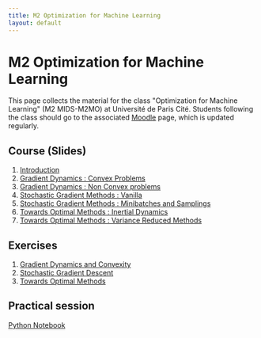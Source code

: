 ```yaml
---
title: M2 Optimization for Machine Learning
layout: default
---
```


# M2 Optimization for Machine Learning

This page collects the material for the class "Optimization for Machine Learning" (M2 MIDS-M2MO) at Université de Paris Cité. 
Students following the class should go to the associated [Moodle](https://moodle.u-paris.fr/course/view.php?id=6146) page, which is updated regularly.

## Course (Slides)

1. [Introduction](https://cloud.math.univ-paris-diderot.fr/s/N4txRopGp9d66CA/download)
2. [Gradient Dynamics : Convex Problems](https://cloud.math.univ-paris-diderot.fr/s/2ERoZ3wfmkdYFg8/download)
3. [Gradient Dynamics : Non Convex problems](https://cloud.math.univ-paris-diderot.fr/s/gC7G9tasa2mbEbG/download)
4. [Stochastic Gradient Methods : Vanilla](https://cloud.math.univ-paris-diderot.fr/s/rx2zg3iWPC6WBaG/download)
5. [Stochastic Gradient Methods : Minibatches and Samplings](https://cloud.math.univ-paris-diderot.fr/s/EjwaJNE5C7qgYwS/download)
6. [Towards Optimal Methods : Inertial Dynamics](https://cloud.math.univ-paris-diderot.fr/s/cbYHK6rNoPbrJCG/download)
7. [Towards Optimal Methods : Variance Reduced Methods](https://cloud.math.univ-paris-diderot.fr/s/AkXEJNXfsJ5NXoL/download)

## Exercises

1. [Gradient Dynamics and Convexity](https://cloud.math.univ-paris-diderot.fr/s/sTMq5pR2EYGq5Dd/download)
2. [Stochastic Gradient Descent](https://cloud.math.univ-paris-diderot.fr/s/ZGNmBijocY9ZfAp/download)
3. [Towards Optimal Methods](https://cloud.math.univ-paris-diderot.fr/s/sR99kCpxRTMYmZW/download)

## Practical session

[Python Notebook](https://cloud.math.univ-paris-diderot.fr/s/6M5M8EeCwF5kxeR/download)